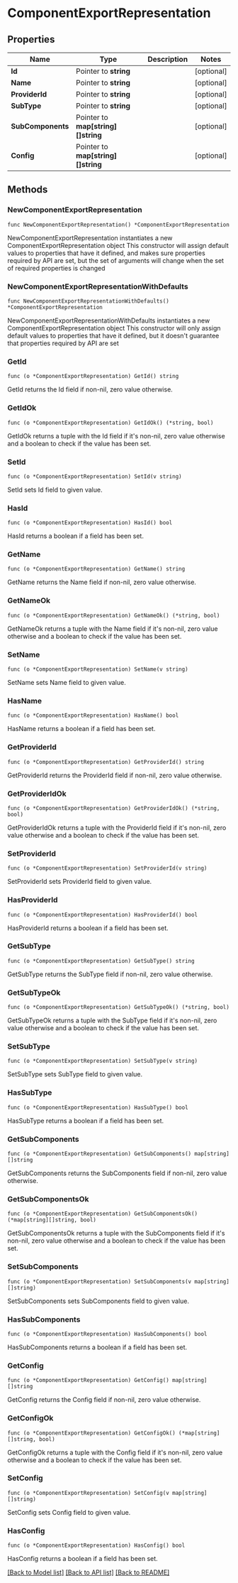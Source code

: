 # ComponentExportRepresentation

## Properties

Name | Type | Description | Notes
------------ | ------------- | ------------- | -------------
**Id** | Pointer to **string** |  | [optional] 
**Name** | Pointer to **string** |  | [optional] 
**ProviderId** | Pointer to **string** |  | [optional] 
**SubType** | Pointer to **string** |  | [optional] 
**SubComponents** | Pointer to **map[string][]string** |  | [optional] 
**Config** | Pointer to **map[string][]string** |  | [optional] 

## Methods

### NewComponentExportRepresentation

`func NewComponentExportRepresentation() *ComponentExportRepresentation`

NewComponentExportRepresentation instantiates a new ComponentExportRepresentation object
This constructor will assign default values to properties that have it defined,
and makes sure properties required by API are set, but the set of arguments
will change when the set of required properties is changed

### NewComponentExportRepresentationWithDefaults

`func NewComponentExportRepresentationWithDefaults() *ComponentExportRepresentation`

NewComponentExportRepresentationWithDefaults instantiates a new ComponentExportRepresentation object
This constructor will only assign default values to properties that have it defined,
but it doesn't guarantee that properties required by API are set

### GetId

`func (o *ComponentExportRepresentation) GetId() string`

GetId returns the Id field if non-nil, zero value otherwise.

### GetIdOk

`func (o *ComponentExportRepresentation) GetIdOk() (*string, bool)`

GetIdOk returns a tuple with the Id field if it's non-nil, zero value otherwise
and a boolean to check if the value has been set.

### SetId

`func (o *ComponentExportRepresentation) SetId(v string)`

SetId sets Id field to given value.

### HasId

`func (o *ComponentExportRepresentation) HasId() bool`

HasId returns a boolean if a field has been set.

### GetName

`func (o *ComponentExportRepresentation) GetName() string`

GetName returns the Name field if non-nil, zero value otherwise.

### GetNameOk

`func (o *ComponentExportRepresentation) GetNameOk() (*string, bool)`

GetNameOk returns a tuple with the Name field if it's non-nil, zero value otherwise
and a boolean to check if the value has been set.

### SetName

`func (o *ComponentExportRepresentation) SetName(v string)`

SetName sets Name field to given value.

### HasName

`func (o *ComponentExportRepresentation) HasName() bool`

HasName returns a boolean if a field has been set.

### GetProviderId

`func (o *ComponentExportRepresentation) GetProviderId() string`

GetProviderId returns the ProviderId field if non-nil, zero value otherwise.

### GetProviderIdOk

`func (o *ComponentExportRepresentation) GetProviderIdOk() (*string, bool)`

GetProviderIdOk returns a tuple with the ProviderId field if it's non-nil, zero value otherwise
and a boolean to check if the value has been set.

### SetProviderId

`func (o *ComponentExportRepresentation) SetProviderId(v string)`

SetProviderId sets ProviderId field to given value.

### HasProviderId

`func (o *ComponentExportRepresentation) HasProviderId() bool`

HasProviderId returns a boolean if a field has been set.

### GetSubType

`func (o *ComponentExportRepresentation) GetSubType() string`

GetSubType returns the SubType field if non-nil, zero value otherwise.

### GetSubTypeOk

`func (o *ComponentExportRepresentation) GetSubTypeOk() (*string, bool)`

GetSubTypeOk returns a tuple with the SubType field if it's non-nil, zero value otherwise
and a boolean to check if the value has been set.

### SetSubType

`func (o *ComponentExportRepresentation) SetSubType(v string)`

SetSubType sets SubType field to given value.

### HasSubType

`func (o *ComponentExportRepresentation) HasSubType() bool`

HasSubType returns a boolean if a field has been set.

### GetSubComponents

`func (o *ComponentExportRepresentation) GetSubComponents() map[string][]string`

GetSubComponents returns the SubComponents field if non-nil, zero value otherwise.

### GetSubComponentsOk

`func (o *ComponentExportRepresentation) GetSubComponentsOk() (*map[string][]string, bool)`

GetSubComponentsOk returns a tuple with the SubComponents field if it's non-nil, zero value otherwise
and a boolean to check if the value has been set.

### SetSubComponents

`func (o *ComponentExportRepresentation) SetSubComponents(v map[string][]string)`

SetSubComponents sets SubComponents field to given value.

### HasSubComponents

`func (o *ComponentExportRepresentation) HasSubComponents() bool`

HasSubComponents returns a boolean if a field has been set.

### GetConfig

`func (o *ComponentExportRepresentation) GetConfig() map[string][]string`

GetConfig returns the Config field if non-nil, zero value otherwise.

### GetConfigOk

`func (o *ComponentExportRepresentation) GetConfigOk() (*map[string][]string, bool)`

GetConfigOk returns a tuple with the Config field if it's non-nil, zero value otherwise
and a boolean to check if the value has been set.

### SetConfig

`func (o *ComponentExportRepresentation) SetConfig(v map[string][]string)`

SetConfig sets Config field to given value.

### HasConfig

`func (o *ComponentExportRepresentation) HasConfig() bool`

HasConfig returns a boolean if a field has been set.


[[Back to Model list]](../README.md#documentation-for-models) [[Back to API list]](../README.md#documentation-for-api-endpoints) [[Back to README]](../README.md)


